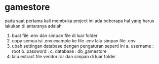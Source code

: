# gamestore

pada saat pertama kali membuka project ini ada beberapa hal yang harus lakukan di antaranya adalah

1. buat file .env dan simpan file di luar folder
2. copy semua isi .env.example ke file .env lalu simpan file .env
3. ubah settingan database dengan pengaturan seperti ini
    a. username : root
    b. password : 
    c. database : db_gamestore
4. lalu extract file vendor.rar dan simpan di luar folder